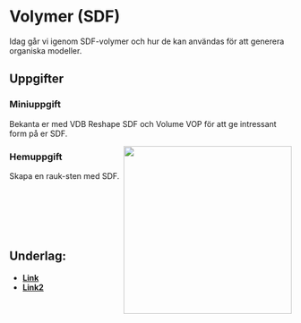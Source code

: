 # Volymer (SDF)

Idag går vi igenom SDF-volymer och hur de kan användas för att generera organiska modeller.

## Uppgifter


### Miniuppgift

Bekanta er med VDB Reshape SDF och Volume VOP för att ge intressant form på er SDF.

<img src="https://github.com/user-attachments/assets/fdb2abd1-56e5-48a3-9478-e5dc562c5a8f" align="right" width="300">

### Hemuppgift

Skapa en rauk-sten med SDF.

&nbsp;

&nbsp;

&nbsp;

## Underlag:
- [**Link**](https://play.cplegacy.com/)
- [**Link2**](https://play.cplegacy.com/)
